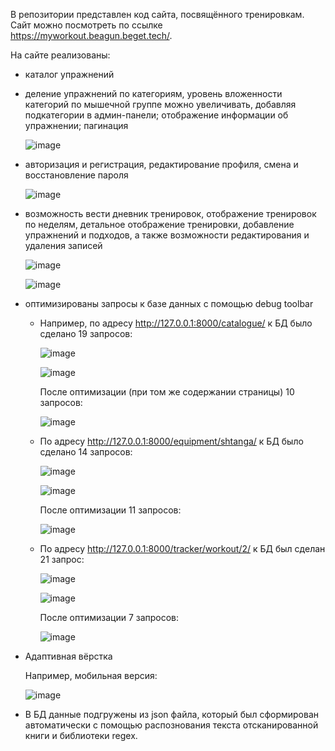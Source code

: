 В репозитории представлен код сайта, посвящённого тренировкам. Сайт можно посмотреть по ссылке https://myworkout.beagun.beget.tech/.

На сайте реализованы:
- каталог упражнений
- деление упражнений по категориям, уровень вложенности категорий по мышечной группе можно увеличивать, добавляя подкатегории в админ-панели; отображение информации об упражнении; пагинация
  
  ![image](https://github.com/beAgun/django_workout_/assets/140337252/6199d3e5-6c52-4981-9229-68c43d1e8bcd)

- авторизация и регистрация, редактирование профиля, смена и восстановление пароля
  
  ![image](https://github.com/beAgun/django_workout_/assets/140337252/6851aec2-ce96-4bba-9704-3b9916ff4227)

- возможность вести дневник тренировок, отображение тренировок по неделям, детальное отображение тренировки, добавление упражнений и подходов, а также возможности редактирования и удаления записей
  
  ![image](https://github.com/beAgun/django_workout_/assets/140337252/744a20d6-5dd5-4fd7-b342-ace0075b0b8a)
  
  ![image](https://github.com/beAgun/django_workout_/assets/140337252/0840748d-f30f-4e7c-9735-302cf73359c9)

- оптимизированы запросы к базе данных с помощью debug toolbar
  - Например, по адресу http://127.0.0.1:8000/catalogue/ к БД было сделано 19 запросов:
    
    ![image](https://github.com/beAgun/django_workout_/assets/140337252/a9c7dd41-a5d4-4dbd-801f-bb5ccf2b6aad)
    
    ![image](https://github.com/beAgun/django_workout_/assets/140337252/b5fdb0ad-9516-467b-8d84-be2e0e603e55)
    
    После оптимизации (при том же содержании страницы) 10 запросов:
    
    ![image](https://github.com/beAgun/django_workout_/assets/140337252/d1082f7f-de5f-48e3-a7ad-92046ed8ce2c)
    
  - По адресу http://127.0.0.1:8000/equipment/shtanga/ к БД было сделано 14 запросов:
    
    ![image](https://github.com/beAgun/django_workout_/assets/140337252/d6e0c48d-7ccc-4dd0-abdd-bd7c03c38a5c)
    
    ![image](https://github.com/beAgun/django_workout_/assets/140337252/e7ee68c2-ce97-4deb-a46c-84588c9cd147)
    
    После оптимизации 11 запросов:
    
    ![image](https://github.com/beAgun/django_workout_/assets/140337252/91be22db-56fc-4423-9e2a-fb4d6e14c27b)
    
  - По адресу http://127.0.0.1:8000/tracker/workout/2/ к БД был сделан 21 запрос:
    
    ![image](https://github.com/beAgun/django_workout_/assets/140337252/f586b10a-95d4-42db-b504-2c891368525c)
    
    ![image](https://github.com/beAgun/django_workout_/assets/140337252/0956d5b8-1621-4a6f-b347-48b030f7c865)
    
    После оптимизации 7 запросов:
    
    ![image](https://github.com/beAgun/django_workout_/assets/140337252/9b7c258d-6cc5-4b40-85de-f2182f144e75)

- Адаптивная вёрстка
  
  Например, мобильная версия:
  
  ![image](https://github.com/beAgun/django_workout_/assets/140337252/d7e33ac5-0dcb-4a85-b90f-eeb706492acf)
  
- В БД данные подгружены из json файла, который был сформирован автоматически с помощью распознования текста отсканированной книги и библиотеки regex.


